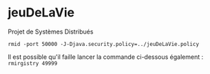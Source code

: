 # jeuDeLaVie
Projet de Systèmes Distribués

`rmid -port 50000 -J-Djava.security.policy=../jeuDeLaVie.policy`

Il est possible qu'il faille lancer la commande ci-dessous également :
`rmirgistry 49999`